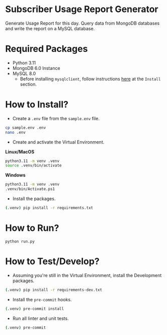 # Subscriber Usage Report Generator
Generate Usage Report for this day. Query data from MongoDB databases and write the report on a MySQL database.
# Required Packages
- Python 3.11
- MongoDB 6.0 Instance
- MySQL 8.0
    - Before installing `mysqlclient`, follow instructions [here](https://github.com/PyMySQL/mysqlclient) at the `Install` section.
# How to Install?
- Create a `.env` file from the `sample.env` file.
```bash
cp sample.env .env
nano .env
```
- Create and activate the Virtual Environment.

**Linux/MacOS**
```bash
python3.11 -m venv .venv
source .venv/bin/activate
```
**Windows**
```bash
python3.11 -m venv .venv
.venv/bin/Activate.ps1
```
- Install the packages.
```bash
(.venv) pip install -r requirements.txt
```
# How to Run?
```
python run.py
```
# How to Test/Develop?
- Assuming you're still in the Virtual Environment, install the Development packages.
```bash
(.venv) pip install -r requirements-dev.txt
```
- Install the `pre-commit` hooks.
```bash
(.venv) pre-commit install
```
- Run all linter and unit tests.
```bash
(.venv) pre-commit
```